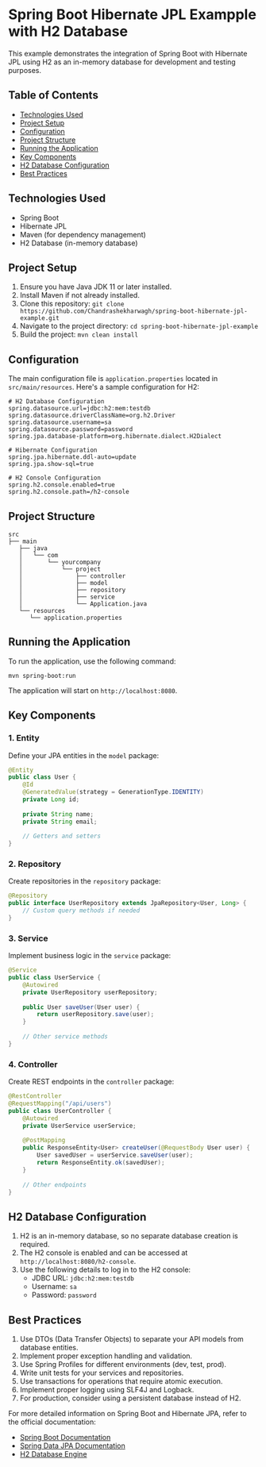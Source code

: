# Spring Boot Hibernate JPL Exampple with H2 Database

This example demonstrates the integration of Spring Boot with Hibernate JPL using H2 as an in-memory database for development and testing purposes.

## Table of Contents
- [Technologies Used](#technologies-used)
- [Project Setup](#project-setup)
- [Configuration](#configuration)
- [Project Structure](#project-structure)
- [Running the Application](#running-the-application)
- [Key Components](#key-components)
- [H2 Database Configuration](#h2-database-configuration)
- [Best Practices](#best-practices)

## Technologies Used
- Spring Boot
- Hibernate JPL
- Maven (for dependency management)
- H2 Database (in-memory database)

## Project Setup
1. Ensure you have Java JDK 11 or later installed.
2. Install Maven if not already installed.
3. Clone this repository: `git clone https://github.com/Chandrashekharwagh/spring-boot-hibernate-jpl-example.git`
4. Navigate to the project directory: `cd spring-boot-hibernate-jpl-example`
5. Build the project: `mvn clean install`

## Configuration
The main configuration file is `application.properties` located in `src/main/resources`. Here's a sample configuration for H2:

```properties
# H2 Database Configuration
spring.datasource.url=jdbc:h2:mem:testdb
spring.datasource.driverClassName=org.h2.Driver
spring.datasource.username=sa
spring.datasource.password=password
spring.jpa.database-platform=org.hibernate.dialect.H2Dialect

# Hibernate Configuration
spring.jpa.hibernate.ddl-auto=update
spring.jpa.show-sql=true

# H2 Console Configuration
spring.h2.console.enabled=true
spring.h2.console.path=/h2-console
```

## Project Structure
```
src
├── main
   ├── java
   │   └── com
   │       └── yourcompany
   │           └── project
   │               ├── controller
   │               ├── model
   │               ├── repository
   │               ├── service
   │               └── Application.java
   └── resources
      └── application.properties

```

## Running the Application
To run the application, use the following command:

```
mvn spring-boot:run
```

The application will start on `http://localhost:8080`.

## Key Components

### 1. Entity
Define your JPA entities in the `model` package:

```java
@Entity
public class User {
    @Id
    @GeneratedValue(strategy = GenerationType.IDENTITY)
    private Long id;
    
    private String name;
    private String email;
    
    // Getters and setters
}
```

### 2. Repository
Create repositories in the `repository` package:

```java
@Repository
public interface UserRepository extends JpaRepository<User, Long> {
    // Custom query methods if needed
}
```

### 3. Service
Implement business logic in the `service` package:

```java
@Service
public class UserService {
    @Autowired
    private UserRepository userRepository;
    
    public User saveUser(User user) {
        return userRepository.save(user);
    }
    
    // Other service methods
}
```

### 4. Controller
Create REST endpoints in the `controller` package:

```java
@RestController
@RequestMapping("/api/users")
public class UserController {
    @Autowired
    private UserService userService;
    
    @PostMapping
    public ResponseEntity<User> createUser(@RequestBody User user) {
        User savedUser = userService.saveUser(user);
        return ResponseEntity.ok(savedUser);
    }
    
    // Other endpoints
}
```

## H2 Database Configuration
1. H2 is an in-memory database, so no separate database creation is required.
2. The H2 console is enabled and can be accessed at `http://localhost:8080/h2-console`.
3. Use the following details to log in to the H2 console:
   - JDBC URL: `jdbc:h2:mem:testdb`
   - Username: `sa`
   - Password: `password`

## Best Practices
1. Use DTOs (Data Transfer Objects) to separate your API models from database entities.
2. Implement proper exception handling and validation.
3. Use Spring Profiles for different environments (dev, test, prod).
4. Write unit tests for your services and repositories.
5. Use transactions for operations that require atomic execution.
6. Implement proper logging using SLF4J and Logback.
7. For production, consider using a persistent database instead of H2.

For more detailed information on Spring Boot and Hibernate JPA, refer to the official documentation:
- [Spring Boot Documentation](https://docs.spring.io/spring-boot/docs/current/reference/htmlsingle/)
- [Spring Data JPA Documentation](https://docs.spring.io/spring-data/jpa/docs/current/reference/html/)
- [H2 Database Engine](https://www.h2database.com/html/main.html)
